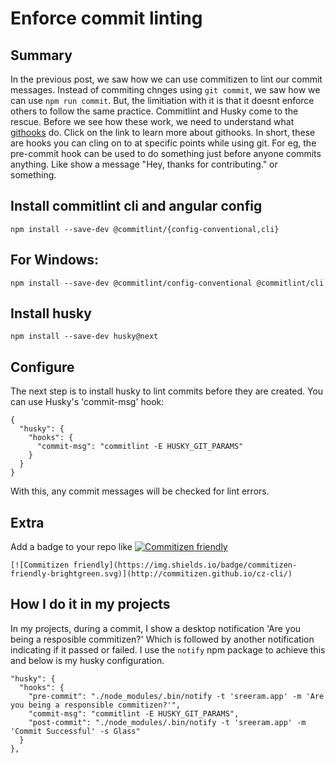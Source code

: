 # Enforce commit linting

## Summary

In the previous post, we saw how we can use commitizen to lint our commit messages. Instead of commiting chnges using `git commit`, we saw how we can use `npm run commit`. But, the limitiation with it is that it doesnt enforce others to follow the same practice. Commitlint and Husky come to the rescue. Before we see how these work, we need to understand what [githooks](https://git-scm.com/docs/githooks) do. Click on the link to learn more about githooks. In short, these are hooks you can cling on to at specific points while using git. For eg, the pre-commit hook can be used to do something just before anyone commits anything. Like show a message "Hey, thanks for contributing." or something.

## Install commitlint cli and angular config
`npm install --save-dev @commitlint/{config-conventional,cli}`
## For Windows:
`npm install --save-dev @commitlint/config-conventional @commitlint/cli`

## Install husky
`npm install --save-dev husky@next`


## Configure

The next step is to install husky to lint commits before they are created.  You can use Husky's 'commit-msg' hook:

    {
      "husky": {
        "hooks": {
          "commit-msg": "commitlint -E HUSKY_GIT_PARAMS"
        }
      }
    }

With this, any commit messages will be checked for lint errors.

## Extra

Add a badge to your repo like [![Commitizen friendly](https://img.shields.io/badge/commitizen-friendly-brightgreen.svg)](http://commitizen.github.io/cz-cli/)

    [![Commitizen friendly](https://img.shields.io/badge/commitizen-friendly-brightgreen.svg)](http://commitizen.github.io/cz-cli/)


## How I do it in my projects

In my projects, during a commit, I show a desktop notification 'Are you being a resposible commitizen?' Which is followed by another notification indicating if it passed or failed. I use the `notify` npm package to achieve this and below is my husky configuration.

    "husky": {
      "hooks": {
        "pre-commit": "./node_modules/.bin/notify -t 'sreeram.app' -m 'Are you being a responsible commitizen?'",
        "commit-msg": "commitlint -E HUSKY_GIT_PARAMS",
        "post-commit": "./node_modules/.bin/notify -t 'sreeram.app' -m 'Commit Successful' -s Glass"
      }
    },
